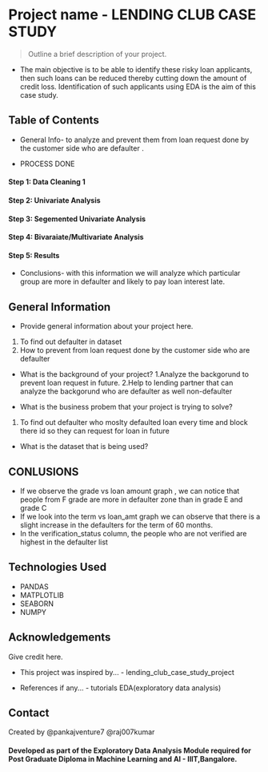 # Project name - LENDING CLUB CASE STUDY

> Outline a brief description of your project.

  - The main objective is to be able to identify these risky loan applicants, 
then such loans can be reduced thereby cutting down the amount of credit loss. 
Identification of such applicants using EDA is the aim of this case study.   

## Table of Contents
* General Info- to analyze and prevent them from loan request done by the customer side who are defaulter .

* PROCESS DONE 
         
#### Step 1: Data Cleaning 1                           
#### Step 2: Univariate Analysis
#### Step 3: Segemented Univariate Analysis
#### Step 4: Bivaraiate/Multivariate Analysis
#### Step 5: Results                                    


* Conclusions- with this information we will analyze which particular group are more in defaulter and likely to pay loan interest late.



<!-- You can include any other section that is pertinent to your problem -->

## General Information
- Provide general information about your project here.
 1. To find out defaulter in dataset
 2. How to prevent from loan request done by the customer side who are defaulter

- What is the background of your project?
 1.Analyze the backgorund to prevent loan request in future.
 2.Help to lending partner that  can analyze the backgorund who are defaulter as well non-defaulter

- What is the business probem that your project is trying to solve?
 1. To find out defaulter who moslty defaulted loan every time and block there id so they can request for loan in future
- What is the dataset that is being used?

<!-- You don't have to answer all the questions - just the ones relevant to your project. -->

## CONLUSIONS
-   If we observe the grade vs loan amount graph , we can notice that people from F grade are more in defaulter zone than in grade E and grade C
-   If we look into the term vs loan_amt graph we can observe that there is a slight increase in the defaulters for the term of 60 months.
-   In the verification_status column, the people who are not verified are highest in the defaulter list


<!-- You don't have to answer all the questions - just the ones relevant to your project. -->


## Technologies Used
- PANDAS
- MATPLOTLIB
- SEABORN
- NUMPY

<!-- As the libraries versions keep on changing, it is recommended to mention the version of library used in this project -->

## Acknowledgements
Give credit here.
- This project was inspired by... - lending_club_case_study_project

- References if any... - tutorials EDA(exploratory data analysis)




## Contact
Created by
@pankajventure7
@raj007kumar

#### Developed as part of the Exploratory Data Analysis Module required for Post Graduate Diploma in Machine Learning and AI - IIIT,Bangalore.
